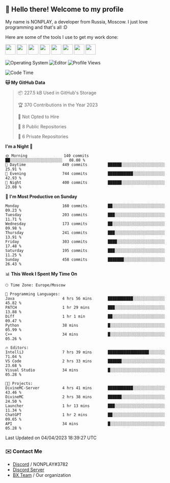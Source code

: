 ## :wave: Hello there! Welcome to my profile

My name is NONPLAY, a developer from Russia, Moscow. I just love programming and that's all :D

Here are some of the tools I use to get my work done:

<kbd><img height="32" src="https://img.icons8.com/color/2x/visual-studio-code-2019.png"></kbd>
<kbd><img height="32" src="https://img.icons8.com/color/2x/linux.png"></kbd>
<kbd><img height="32" src="https://img.icons8.com/fluent/2x/console.png"></kbd>
<kbd><img height="32" src="https://img.icons8.com/color/2x/open-source.png"></kbd>
<kbd><img height="32" src="https://img.icons8.com/color/2x/git.png"></kbd>
<kbd><img height="32" src="https://img.icons8.com/color/2x/nginx.png"></kbd>
<a href="?#gh-light-mode-only"><kbd><img height="32" src="https://img.icons8.com/metro/2x/mysql.png"></kbd></a>
<a href="?#gh-dark-mode-only"><kbd><img height="32" src="https://img.icons8.com/FFFFFF/metro/2x/mysql.png"></kbd></a>

![Operating System](https://img.shields.io/badge/OS-Windows%2010%20Pro-informational?style=for-the-badge&logo=Windows&logoColor=white&color=007ec6)
![Editor](https://img.shields.io/badge/Editor-VS%20Code-informational?style=for-the-badge&logo=Visual%20Studio%20Code&logoColor=white&color=007ec6)
![Profile Views](https://komarev.com/ghpvc/?username=NONPLAYT&color=blue&style=for-the-badge)

<!--START_SECTION:waka-->
![Code Time](http://img.shields.io/badge/Code%20Time-111%20hrs%2036%20mins-blue)

**🐱 My GitHub Data** 

> 📦 227.5 kB Used in GitHub's Storage 
 > 
> 🏆 370 Contributions in the Year 2023
 > 
> 🚫 Not Opted to Hire
 > 
> 📜 8 Public Repositories 
 > 
> 🔑 6 Private Repositories 
 > 
**I'm a Night 🦉** 

```text
🌞 Morning                140 commits         ██░░░░░░░░░░░░░░░░░░░░░░░   08.08 % 
🌆 Daytime                449 commits         ██████░░░░░░░░░░░░░░░░░░░   25.91 % 
🌃 Evening                744 commits         ███████████░░░░░░░░░░░░░░   42.93 % 
🌙 Night                  400 commits         ██████░░░░░░░░░░░░░░░░░░░   23.08 % 
```
📅 **I'm Most Productive on Sunday** 

```text
Monday                   160 commits         ██░░░░░░░░░░░░░░░░░░░░░░░   09.23 % 
Tuesday                  203 commits         ███░░░░░░░░░░░░░░░░░░░░░░   11.71 % 
Wednesday                173 commits         ██░░░░░░░░░░░░░░░░░░░░░░░   09.98 % 
Thursday                 241 commits         ███░░░░░░░░░░░░░░░░░░░░░░   13.91 % 
Friday                   303 commits         ████░░░░░░░░░░░░░░░░░░░░░   17.48 % 
Saturday                 195 commits         ███░░░░░░░░░░░░░░░░░░░░░░   11.25 % 
Sunday                   458 commits         ███████░░░░░░░░░░░░░░░░░░   26.43 % 
```


📊 **This Week I Spent My Time On** 

```text
🕑︎ Time Zone: Europe/Moscow

💬 Programming Languages: 
Java                     4 hrs 56 mins       ███████████░░░░░░░░░░░░░░   45.82 % 
PATCH                    1 hr 29 mins        ███░░░░░░░░░░░░░░░░░░░░░░   13.88 % 
Diff                     1 hr 1 min          ██░░░░░░░░░░░░░░░░░░░░░░░   09.47 % 
Python                   38 mins             █░░░░░░░░░░░░░░░░░░░░░░░░   05.99 % 
C++                      34 mins             █░░░░░░░░░░░░░░░░░░░░░░░░   05.26 % 

🔥 Editors: 
IntelliJ                 7 hrs 39 mins       ██████████████████░░░░░░░   71.04 % 
VS Code                  2 hrs 33 mins       ██████░░░░░░░░░░░░░░░░░░░   23.68 % 
Visual Studio            34 mins             █░░░░░░░░░░░░░░░░░░░░░░░░   05.28 % 

🐱‍💻 Projects: 
DivineMC-Server          4 hrs 41 mins       ███████████░░░░░░░░░░░░░░   43.46 % 
DivineMC                 2 hrs 38 mins       ██████░░░░░░░░░░░░░░░░░░░   24.50 % 
Launcher                 1 hr 13 mins        ███░░░░░░░░░░░░░░░░░░░░░░   11.34 % 
ChatGPT                  1 hr 2 mins         ██░░░░░░░░░░░░░░░░░░░░░░░   09.65 % 
API                      34 mins             █░░░░░░░░░░░░░░░░░░░░░░░░   05.28 % 
```


 Last Updated on 04/04/2023 18:39:27 UTC
<!--END_SECTION:waka-->

### ✉️ Contact Me

- [Discord](https://discord.com/users/597087584090587177) / NONPLAY#3782
- [Discord Server](https://discord.gg/p7cxhw7E2M)
- [BX Team](https://github.com/BX-Team) / Our organization
